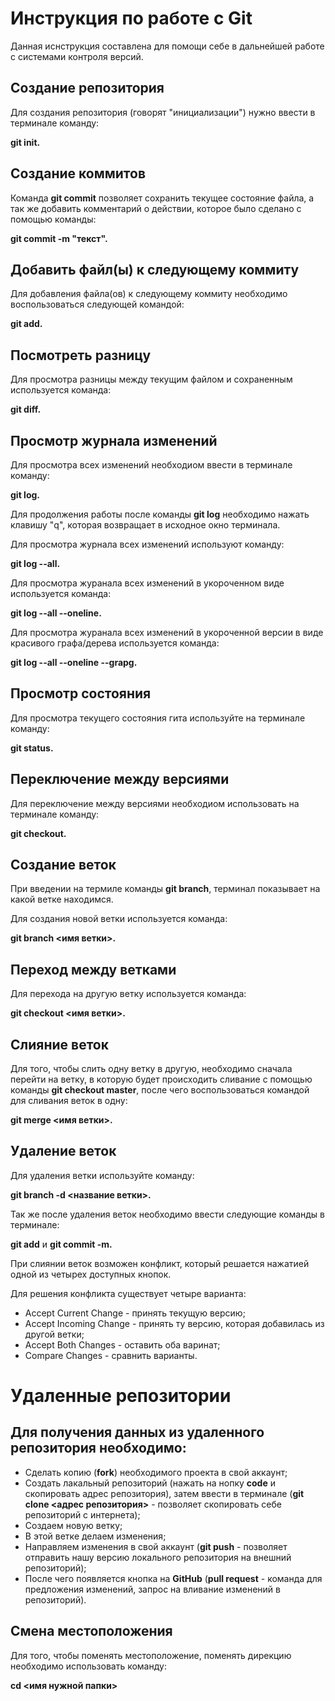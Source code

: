 # Инструкция по работе с Git

Данная иснструкция составлена для помощи себе в дальнейшей работе с системами контроля версий.

## Создание репозитория

Для создания репозитория (говорят "инициализации") нужно ввести в терминале команду: 

**git init.**

## Создание коммитов

Команда **git commit** позволяет сохранить текущее состояние файла, а так же добавить комментарий о действии, которое было сделано с помощью команды:

**git commit -m "текст".**

## Добавить файл(ы) к следующему коммиту

Для добавления файла(ов) к следующему коммиту необходимо воспользоваться следующей командой:

**git add.**

## Посмотреть разницу

Для просмотра разницы между текущим файлом и сохраненным используется команда:

**git diff.**

## Просмотр журнала изменений

Для просмотра всех изменений необходиом ввести в терминале команду:

**git log.**

Для продолжения работы после команды **git log** необходимо нажать клавишу "q", которая возвращает в исходное окно терминала.

Для просмотра журнала всех изменений используют команду:

**git log --all.**

Для просмотра журанала всех изменений в укороченном виде используется команда:

**git log --all --oneline.**

Для просмотра журанала всех изменений в укороченной версии в виде красивого графа/дерева используется команда:

**git log --all --oneline --grapg.**

## Просмотр состояния

Для просмотра текущего состояния гита используйте на терминале команду:

**git status.**

## Переключение между версиями

Для переключение между версиями необходиом использовать на терминале команду:

**git checkout.**

## Создание веток

При введении на термиле команды **git branch**, терминал показывает на какой ветке находимся.

Для создания новой ветки используется команда:

**git branch <имя ветки>.**

## Переход между ветками

Для перехода на другую ветку используется команда:

**git checkout <имя ветки>.**

## Слияние веток

Для того, чтобы слить одну ветку в другую, необходимо сначала перейти на ветку, в которую будет происходить сливание с помощью команды **git checkout master**, после чего воспользоваться командой для сливания веток в одну:

**git merge <имя ветки>.**

## Удаление веток

Для удаления ветки используйте команду:

**git branch -d <название ветки>.**

Так же после удаления веток необходимо ввести следующие команды в терминале:

**git add** и **git commit -m.**

При слиянии веток возможен конфликт, который решается нажатией одной из четырех доступных кнопок.

Для решения конфликта существует четыре варианта:

* Accept Current Change - принять текущую версию;
* Accept Incoming Change - принять ту версию, которая добавилась из другой ветки;
* Accept Both Changes - оставить оба варинат;
* Compare Changes - сравнить варианты.

# Удаленные репозитории

## Для получения данных из удаленного репозитория необходимо:
* Сделать копию (**fork**) необходимого проекта в свой аккаунт;
* Создать лакальный репозиторий (нажать на нопку **code** и скопировать адрес репозитория), затем ввести в терминале (**git clone <адрес репозитория>** - позволяет скопировать себе репозиторий с интернета);
* Создаем новую ветку;
* В этой ветке делаем изменения;
* Направляем изменения в свой аккаунт (**git push** - позволяет отправить нашу версию локального репозитория на внешний репозиторий);
* После чего появляется кнопка на **GitHub** (**pull request** - команда для предложения изменений, запрос на вливание изменений в репозиторий).

## Смена местоположения

Для того, чтобы поменять местоположение, поменять дирекцию необходимо использовать команду:

**cd <имя нужной папки>**
